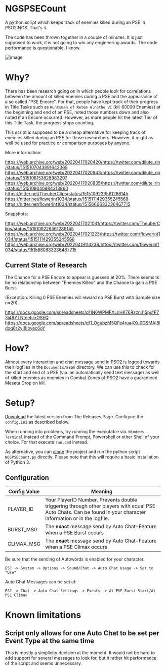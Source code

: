 # NGSPSECount
A python script which keeps track of enemies killed during an PSE in PSO2:NGS. That's it.

The code has been thrown together in a couple of minutes. It is just supposed to work, it is not going to win any engineering awards. The code performance is questionable. I know.

![image](https://user-images.githubusercontent.com/68307987/163992942-83caf225-2cf0-4478-8d73-3750657cf9ac.png)


# Why?

There has been research going on in which people look for correlations between the amount of killed enemies during a PSE and the appearance of a so called "PSE Encore". For that, people have kept track of their progress in Title Tasks such as `Huntsman of Retem Alnothe VI` (kill 60000 Enemies) at the beginning and end of an PSE, noted those numbers down and also noted if an Encore occurred. However, as more people hit the latest Tier of this Title Task, the progress stops counting.

This script is supposed to be a cheap alternative for keeping track of enemies killed during an PSE for those researchers. However, it might as well be used for practice or comparison purposes by anyone.

More information:

https://web.archive.org/web/20220417020420/https://twitter.com/dilute_rin/status/1515107043891642369 \
https://web.archive.org/web/20220417020643/https://twitter.com/dilute_rin/status/1515108153628983297 \
https://web.archive.org/web/20220417020835/https://twitter.com/dilute_rin/status/1515109040984313860 \
https://nitter.net/TheuberClips/status/1515109226561286145 \
https://nitter.net/flowerint1034/status/1515111429355245568 \
https://nitter.net/flowerint1034/status/1515660633236467715

Snapshots:

https://web.archive.org/web/20220417021041/https://twitter.com/TheuberClips/status/1515109226561286145 \
https://web.archive.org/web/20220417021223/https://twitter.com/flowerint1034/status/1515111429355245568 \
https://web.archive.org/web/20220419113238/https://twitter.com/flowerint1034/status/1515660633236467715

## Current State of Research

The Chance for a PSE Encore to appear is guessed at 20%. There seems to be no relationship between "Enemies Killed" and the Chance to gain a PSE Burst.

(Exception: Killing 0 PSE Enemies will reward no PSE Burst with Sample size n=20)

https://docs.google.com/spreadsheets/d/1N0WPMFXLnHK76RzznlI15psfP73i46YTNteehrxOSEQ \
https://docs.google.com/spreadsheets/d/1_OgubzM5QFe4rua4Xu0GSMAI8Idoq8r2yI8Ioyec6oY

# How?

Almost every interaction and chat message send in PSO2 is logged towards their logfiles in the `Documents/SEGA` directory. We can use this to check for the start and end of a PSE (via. an automatically send text message) as well of killed enemies as enemies in Combat Zones of PSO2 have a guaranteed Meseta Drop on kill.

# Setup?

[Download](https://github.com/PureFallen/NGSPSECount/releases/latest) the latest version from The Releases Page. Configure the `config.ini` as described below.

When running into problems, try running the executable via. `Windows Terminal` instead of the Command Prompt, Powershell or other Shell of your choice. For that execute `run.cmd` instead.

As alternative, you can [clone](https://github.com/PureFallen/NGSPSECount/archive/refs/heads/main.zip) the project and run the python script `NGSPSECount.py` directly. Please note that this will require a basic installation of Python 3.

## Configuration

| Config Value | Meaning                                                                                                                                                         |
|--------------|-----------------------------------------------------------------------------------------------------------------------------------------------------------------|
| PLAYER_ID    | Your PlayerID Number. Prevents double triggering through other players with equal PSE Auto Chats. Can be found in your character information or in the logfile. |
| BURST_MSG    | The **exact** message send by Auto Chat-Feature when a PSE Burst occurs                                                                                         |
| CLIMAX_MSG   | The **exact** message send by Auto Chat-Feature when a PSE Climax occurs                                                                                        |

Be sure that the sending of Autowords is enabled for your character.

`ESC -> System -> Options -> Sound/Chat -> Auto Chat Usage -> Set to "Use"`

Auto Chat Messages can be set at:

`ESC -> Chat -> Auto Chat Settings -> Events -> At PSE Burst Start/At PSE Climax`

# Known limitations

## Script only allows for one Auto Chat to be set per Event Type at the same time

This is mostly a simplicity decision at the moment. It would not be hard to add support for several messages to look for, but it rather hit performance of the script and seems unnecessary.

